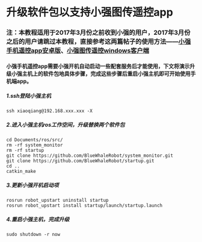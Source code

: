 # 升级软件包以支持小强图传遥控app<br>
### 注：本教程适用于2017年3月份之前收到小强的用户，2017年3月份之后的用户请跳过本教程，直接参考这两篇帖子的使用方法——[小强手机遥控app安卓版](http://community.bwbot.org/topic/159/%E5%B0%8F%E5%BC%BA%E6%89%8B%E6%9C%BA%E9%81%A5%E6%8E%A7app%E5%AE%89%E5%8D%93%E7%89%88)、[小强图传遥控windows客户端](http://community.bwbot.org/topic/163/%E5%B0%8F%E5%BC%BA%E5%9B%BE%E4%BC%A0%E9%81%A5%E6%8E%A7windows%E5%AE%A2%E6%88%B7%E7%AB%AF)
#### 小强手机遥控app需要小强开机自动启动一些配套服务后才能使用，下文将演示升级小强主机上的软件包地具体步骤，完成这些步骤后重启小强主机即可开始使用手机端app。
##### 1.ssh登陆小强主机
```
ssh xiaoqiang@192.168.xxx.xxx -X
```
##### 2.进入小强主机ros工作空间，升级替换两个软件包
```
cd Documents/ros/src/
rm -rf system_monitor
rm -rf startup
git clone https://github.com/BlueWhaleRobot/system_monitor.git
git clone https://github.com/BlueWhaleRobot/startup.git
cd ..
catkin_make 
```
##### 3.更新小强开机启动项
```
rosrun robot_upstart uninstall startup
rosrun robot_upstart install startup/launch/startup.launch
```
##### 4.重启小强主机，完成升级
```
sudo shutdown -r now
```
